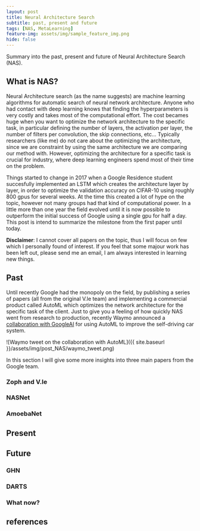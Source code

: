 ```yaml
---
layout: post
title: Neural Architecture Search
subtitle: past, present and future
tags: [NAS, MetaLearning]
feature-img: assets/img/sample_feature_img.png
hide: false
---
```

Summary into the past, present and future of Neural Architecture Search (NAS). 

## What is NAS?
Neural Architecture search (as the name suggests) are machine learning algorithms for automatic search of neural network architecture. 
Anyone who had contact with deep learning knows that finding the hyperparameters is very costly and takes most of the computational effort. The cost becames huge when you want to optimize the network architecture to the specific task, in particular defining the number of layers, the activation per layer, the number of filters per convolution, the skip connections, etc... Typically researchers (like me) do not care about the optimizing the architecture, since we are constraint by using the same architecture we are comparing our method with. However, optimizing the architecture for a specific task is crucial for industry, where deep learning engineers spend most of their time on the problem.

Things started to change in 2017 when a Google Residence student succesfully implemented an LSTM which creates the architecture layer by layer, in order to optimize the validation accuracy on CIFAR-10 using roughly 800 gpus for several weeks. At the time this created a lot of hype on the topic, however not many groups had that kind of computational power. In a little more than one year the field evolved until it is now possible to outperform the initial success of Google using a single gpu for half a day. This post is intend to summarize the milestone from the first paper until today.

**Disclaimer**: I cannot cover all papers on the topic, thus I will focus on few which I personally found of interest. If you feel that some majour work has been left out, please send me an email, I am always interested in learning new things.

## Past
Until recently Google had the monopoly on the field, by publishing a series of papers (all from the original V.le team) and implementing a commercial product called AutoML which optimizes the network architecture for the specific task of the client. Just to give you a feeling of how quickly NAS went from research to production, recently Waymo announced a [collaboration with GoogleAI](https://medium.com/waymo/automl-automating-the-design-of-machine-learning-models-for-autonomous-driving-141a5583ec2a) for using AutoML to improve the self-driving car system. 

![Waymo tweet on the collaboration with AutoML]({{ site.baseurl }}/assets/img/post_NAS/waymo_tweet.png)

In this section I will give some more insights into three main papers from the Google team.

### Zoph and V.le

### NASNet

### AmoebaNet

## Present

## Future

### GHN

### DARTS

### What now?

## references


